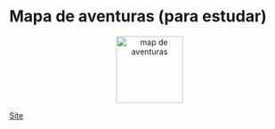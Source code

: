 # **Mapa de aventuras (para estudar)**

<div align="center">
    <img src="" alt="map de aventuras" width="120"/>
</div>

[Site](https://helpful-jump-17b.notion.site/Mapa-de-aventura-91f3e9bd923842149d4dba754dc65c07)